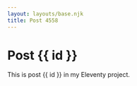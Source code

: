 ```yaml
---
layout: layouts/base.njk
title: Post 4558
---
```


# Post {{ id }}

This is post {{ id }} in my Eleventy project.
